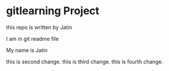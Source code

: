 # gitlearning Project

this repo is written by Jatin

I am in git readme file

My name is Jatin

this is second change.
this is third change.
this is fourth change.